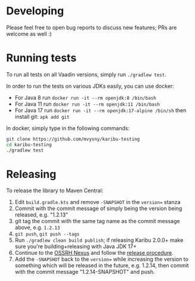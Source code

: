 # Developing

Please feel free to open bug reports to discuss new features; PRs are welcome as well :)

# Running tests

To run all tests on all Vaadin versions, simply run `./gradlew test`.

In order to run the tests on various JDKs easily, you can use docker:

* For Java 8 run `docker run -it --rm openjdk:8 /bin/bash`
* For Java 11 run `docker run -it --rm openjdk:11 /bin/bash`
* For Java 17 run `docker run -it --rm openjdk:17-alpine /bin/sh` then install git: `apk add git`

In docker, simply type in the following commands:

```bash
git clone https://github.com/mvysny/karibu-testing
cd karibu-testing
./gradlew test
```

# Releasing

To release the library to Maven Central:

1. Edit `build.gradle.kts` and remove `-SNAPSHOT` in the `version=` stanza
2. Commit with the commit message of simply being the version being released, e.g. "1.2.13"
3. git tag the commit with the same tag name as the commit message above, e.g. `1.2.13`
4. `git push`, `git push --tags`
5. Run `./gradlew clean build publish`; if releasing Karibu 2.0.0+ make sure you're building+releasing with Java JDK 17+
6. Continue to the [OSSRH Nexus](https://oss.sonatype.org/#stagingRepositories) and follow the [release procedure](https://central.sonatype.org/pages/releasing-the-deployment.html).
7. Add the `-SNAPSHOT` back to the `version=` while increasing the version to something which will be released in the future,
   e.g. 1.2.14, then commit with the commit message "1.2.14-SNAPSHOT" and push.
